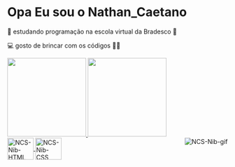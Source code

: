 <!--vou fazer as alterações aqui (já que não consegui privar kkkk), para depois alterar no perfil só para garantir que tenha link quebrado-->
# Opa Eu sou o Nathan_Caetano
 
🎒 estudando programação na escola virtual da Bradesco 📜
 
💻 gosto de brincar com os códigos 👨‍💻
 
 <div>
 <a href="https://github.com/NCS-Nib">
  <img height="180em" src="https://github-readme-stats.vercel.app/api?username=NCS-Nib&show_icons=true&theme=dark&include_all_commits=true&count_private=true"/>
  <img height="180em" src="https://github-readme-stats.vercel.app/api/top-langs/?username=NCS-Nib&layout=compact&langs_count=7&theme=dark"/>
 </div>
  
 <div> 
  <img align="center" alt="NCS-Nib-HTML" height="50"width="60"src="https://cdn.jsdelivr.net/gh/devicons/devicon/icons/html5/html5-plain-wordmark.svg">
  <img align="center" alt="NCS-Nib-CSS" height="50"width="60"src="https://cdn.jsdelivr.net/gh/devicons/devicon/icons/css3/css3-plain-wordmark.svg">
  <img align="right" alt="NCS-Nib-gif" src="![Nib+programando](https://user-images.githubusercontent.com/108179268/176282828-9ca8d288-c6d8-40ba-af16-b747c0dc0e59.gif)"> 
 </div>
 
 ##

